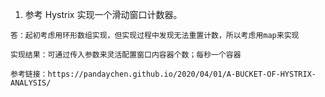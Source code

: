 1. 参考 Hystrix 实现一个滑动窗口计数器。

```
答：起初考虑用环形数组实现，但实现过程中发现无法重置计数，所以考虑用map来实现

实现结果：可通过传入参数来灵活配置窗口内容器个数；每秒一个容器

参考链接：https://pandaychen.github.io/2020/04/01/A-BUCKET-OF-HYSTRIX-ANALYSIS/
```